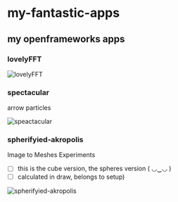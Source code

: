 # my-fantastic-apps

## my openframeworks apps


### lovelyFFT

![lovelyFFT](https://user-images.githubusercontent.com/445226/143584450-875caad9-5949-4dcb-a2b1-1e05e3cbd228.png "lovelyFFT screenshot")

### spectacular 

arrow particles

![speactacular](https://user-images.githubusercontent.com/445226/143585149-ce32ef72-7231-4c74-9647-c2fda3752a21.png "arrow particles")


### spherifyied-akropolis 

Image to Meshes Experiments   

- [ ] this is the cube version, the spheres version ( ◡‿◡ )
- [ ] calculated in draw, belongs to setup) 

![spherifyied-akropolis](https://user-images.githubusercontent.com/445226/143587949-219c9eb8-c51c-4c22-84ee-8c9842f1f347.png "akropolis in boxes")








